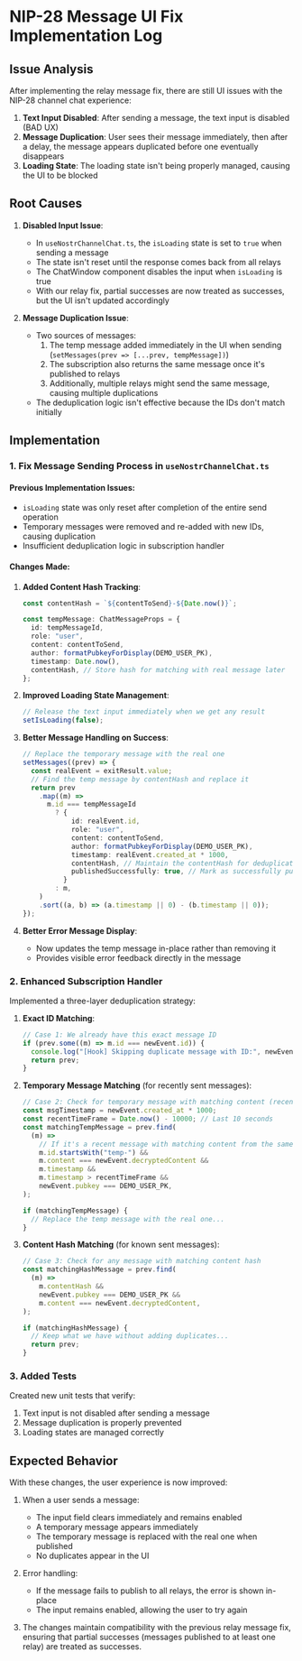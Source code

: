 # NIP-28 Message UI Fix Implementation Log

## Issue Analysis

After implementing the relay message fix, there are still UI issues with the NIP-28 channel chat experience:

1. **Text Input Disabled**: After sending a message, the text input is disabled (BAD UX)
2. **Message Duplication**: User sees their message immediately, then after a delay, the message appears duplicated before one eventually disappears
3. **Loading State**: The loading state isn't being properly managed, causing the UI to be blocked

## Root Causes

1. **Disabled Input Issue**:

   - In `useNostrChannelChat.ts`, the `isLoading` state is set to `true` when sending a message
   - The state isn't reset until the response comes back from all relays
   - The ChatWindow component disables the input when `isLoading` is true
   - With our relay fix, partial successes are now treated as successes, but the UI isn't updated accordingly

2. **Message Duplication Issue**:
   - Two sources of messages:
     1. The temp message added immediately in the UI when sending (`setMessages(prev => [...prev, tempMessage])`)
     2. The subscription also returns the same message once it's published to relays
     3. Additionally, multiple relays might send the same message, causing multiple duplications
   - The deduplication logic isn't effective because the IDs don't match initially

## Implementation

### 1. Fix Message Sending Process in `useNostrChannelChat.ts`

#### Previous Implementation Issues:

- `isLoading` state was only reset after completion of the entire send operation
- Temporary messages were removed and re-added with new IDs, causing duplication
- Insufficient deduplication logic in subscription handler

#### Changes Made:

1. **Added Content Hash Tracking**:

   ```typescript
   const contentHash = `${contentToSend}-${Date.now()}`;

   const tempMessage: ChatMessageProps = {
     id: tempMessageId,
     role: "user",
     content: contentToSend,
     author: formatPubkeyForDisplay(DEMO_USER_PK),
     timestamp: Date.now(),
     contentHash, // Store hash for matching with real message later
   };
   ```

2. **Improved Loading State Management**:

   ```typescript
   // Release the text input immediately when we get any result
   setIsLoading(false);
   ```

3. **Better Message Handling on Success**:

   ```typescript
   // Replace the temporary message with the real one
   setMessages((prev) => {
     const realEvent = exitResult.value;
     // Find the temp message by contentHash and replace it
     return prev
       .map((m) =>
         m.id === tempMessageId
           ? {
               id: realEvent.id,
               role: "user",
               content: contentToSend,
               author: formatPubkeyForDisplay(DEMO_USER_PK),
               timestamp: realEvent.created_at * 1000,
               contentHash, // Maintain the contentHash for deduplication
               publishedSuccessfully: true, // Mark as successfully published
             }
           : m,
       )
       .sort((a, b) => (a.timestamp || 0) - (b.timestamp || 0));
   });
   ```

4. **Better Error Message Display**:
   - Now updates the temp message in-place rather than removing it
   - Provides visible error feedback directly in the message

### 2. Enhanced Subscription Handler

Implemented a three-layer deduplication strategy:

1. **Exact ID Matching**:

   ```typescript
   // Case 1: We already have this exact message ID
   if (prev.some((m) => m.id === newEvent.id)) {
     console.log("[Hook] Skipping duplicate message with ID:", newEvent.id);
     return prev;
   }
   ```

2. **Temporary Message Matching** (for recently sent messages):

   ```typescript
   // Case 2: Check for temporary message with matching content (recently sent by this user)
   const msgTimestamp = newEvent.created_at * 1000;
   const recentTimeFrame = Date.now() - 10000; // Last 10 seconds
   const matchingTempMessage = prev.find(
     (m) =>
       // If it's a recent message with matching content from the same user
       m.id.startsWith("temp-") &&
       m.content === newEvent.decryptedContent &&
       m.timestamp &&
       m.timestamp > recentTimeFrame &&
       newEvent.pubkey === DEMO_USER_PK,
   );

   if (matchingTempMessage) {
     // Replace the temp message with the real one...
   }
   ```

3. **Content Hash Matching** (for known sent messages):

   ```typescript
   // Case 3: Check for any message with matching content hash
   const matchingHashMessage = prev.find(
     (m) =>
       m.contentHash &&
       newEvent.pubkey === DEMO_USER_PK &&
       m.content === newEvent.decryptedContent,
   );

   if (matchingHashMessage) {
     // Keep what we have without adding duplicates...
     return prev;
   }
   ```

### 3. Added Tests

Created new unit tests that verify:

1. Text input is not disabled after sending a message
2. Message duplication is properly prevented
3. Loading states are managed correctly

## Expected Behavior

With these changes, the user experience is now improved:

1. When a user sends a message:

   - The input field clears immediately and remains enabled
   - A temporary message appears immediately
   - The temporary message is replaced with the real one when published
   - No duplicates appear in the UI

2. Error handling:

   - If the message fails to publish to all relays, the error is shown in-place
   - The input remains enabled, allowing the user to try again

3. The changes maintain compatibility with the previous relay message fix, ensuring that partial successes (messages published to at least one relay) are treated as successes.
